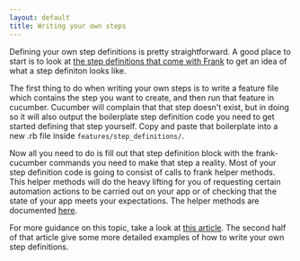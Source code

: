 ```yaml
---
layout: default
title: Writing your own steps
---
```


Defining your own step definitions is pretty straightforward. A good place to start is to look at [the 
step definitions that come with Frank](http://github.com/moredip/Frank/blob/master/gem/lib/frank-cucumber/core_frank_steps.rb) 
to get an idea of what a step definiton looks like.

The first thing to do when writing your own steps is to write a feature file which contains the step you want
to create, and then run that feature in cucumber. Cucumber will complain that that step doesn't exist, but in doing so it 
will also output the boilerplate step definition code you need to get started defining that step yourself. Copy and paste
that boilerplate into a new .rb file inside `features/step_definitions/`. 

Now all you need to do is fill out that step definition block with the frank-cucumber commands you need to make that step a reality.
Most of your step definition code is going to consist of calls to frank helper methods. This helper methods will do the heavy lifting
for you of requesting certain automation actions to be carried out on your app or of checking that the state of your app meets your expectations.
The helper methods are documented [here](http://rdoc.info/gems/frank-cucumber/Frank/Cucumber/FrankHelper).

For more guidance on this topic, take a look at [this article](http://blog.thepete.net/blog/2012/06/24/writing-your-first-frank-test/). The second half of that article give some more detailed examples of how to write your own step definitions.
